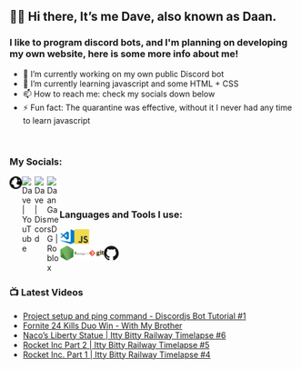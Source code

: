 ## 👋🏾 Hi there, It’s me Dave, also known as Daan.
### I like to program discord bots, and I'm planning on developing my own website, here is some more info about me!
- 🔭 I’m currently working on my own public Discord bot
- 🌱 I’m currently learning javascript and some HTML + CSS
- 📫 How to reach me: check my socials down below
- ⚡ Fun fact: The quarantine was effective, without it I never had any time to learn javascript

<br /> 

### My Socials:
[<img align="left" alt="Coming Soon" width="22px" src="https://raw.githubusercontent.com/iconic/open-iconic/master/svg/globe.svg" />][youtube]
[<img align="left" alt="Dave | YouTube" width="22px" src="https://cdn.jsdelivr.net/npm/simple-icons@v3/icons/youtube.svg" />][youtube] 
[<img align="left" alt="Dave | Discord" width="22px" src="https://i.pinimg.com/564x/13/af/38/13af386d6c652038bdcd0aa2613e72a5.jpg" />][discord] 
[<img align="left" alt="DaanGamesDG | Roblox" width="22px" src="https://res-5.cloudinary.com/crunchbase-production/image/upload/c_lpad,f_auto,q_auto:eco/gg7hnk7vv8e8wudbq7pr" />][roblox]

<br /> 
<br /> 

### Languages and Tools I use: 

[<img align="left" alt="Visual Studio Code" width="26px" src="https://raw.githubusercontent.com/github/explore/80688e429a7d4ef2fca1e82350fe8e3517d3494d/topics/visual-studio-code/visual-studio-code.png" />][vscode] 
[<img alig="left" alt="JavaScript" width="26px" src="https://raw.githubusercontent.com/github/explore/80688e429a7d4ef2fca1e82350fe8e3517d3494d/topics/javascript/javascript.png" />][js]  
[<img align="left" alt="Node.js" width="26px" src="https://raw.githubusercontent.com/github/explore/80688e429a7d4ef2fca1e82350fe8e3517d3494d/topics/nodejs/nodejs.png" />][node] 
[<img align="left" alt="MongoDB" width="26px" src="https://raw.githubusercontent.com/github/explore/80688e429a7d4ef2fca1e82350fe8e3517d3494d/topics/mongodb/mongodb.png" />][mongo] 
[<img align="left" alt="Git" width="26px" src="https://raw.githubusercontent.com/github/explore/80688e429a7d4ef2fca1e82350fe8e3517d3494d/topics/git/git.png" />][git]
[<img align="left" alt="GitHub" width="26px" src="https://raw.githubusercontent.com/github/explore/78df643247d429f6cc873026c0622819ad797942/topics/github/github.png" />][github] 

<br />
<br />

### 📺 Latest Videos
<!-- YOUTUBE:START -->
- [Project setup and ping command - Discordjs Bot Tutorial #1](https://www.youtube.com/watch?v=uAMg4ogIap8)
- [Fornite 24 Kills Duo Win - With My Brother](https://www.youtube.com/watch?v=x9kYhFlz4sM)
- [Naco’s Liberty Statue | Itty Bitty Railway Timelapse #6](https://www.youtube.com/watch?v=8bgQ1ySyMAM)
- [Rocket Inc Part 2 | Itty Bitty Railway Timelapse #5](https://www.youtube.com/watch?v=TH1T3OBdZeE)
- [Rocket Inc. Part 1 | Itty Bitty Railway Timelapse #4](https://www.youtube.com/watch?v=nIhzDWBQOD4)
<!-- YOUTUBE:END -->

<!--
**DaanGamesDG/DaanGamesDG** is a ✨ _special_ ✨ repository because its `README.md` (this file) appears on your GitHub profile.

Here are some ideas to get you started:

- 🔭 I’m currently working on ...
- 🌱 I’m currently learning ...
- 👯 I’m looking to collaborate on ...
- 🤔 I’m looking for help with ...
- 💬 Ask me about ...
- 📫 How to reach me: ...
- 😄 Pronouns: ...
- ⚡ Fun fact: ...
-->
[website]: https://codeSTACKr.com  
[youtube]: https://m.youtube.com/channel/UCn9awHv18qumi57E2Hv_jMw 
[discord]: https://discord.gg/r2GbkqV 
[roblox]: https://www.roblox.com/users/188965979/profile

[vscode]: https://code.visualstudio.com
[js]: https://discord.js.org/#/
[node]: https://nodejs.org/en/
[mongo]: https://www.mongodb.com
[git]: https://git-scm.com
[github]: https://github.com

